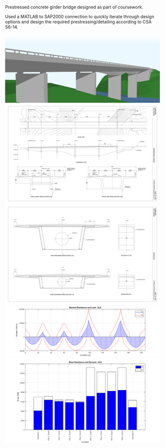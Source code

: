 Prestressed concrete girder bridge designed as part of coursework.

Used a MATLAB to SAP2000 connection to quickly iterate through design options and design the required prestressing/detailing according to CSA S6-14.

![image-test](/page/magnetawan/cover.png)
![image-test](/page/magnetawan/general_arrangement.png)
![image-test](/page/magnetawan/diaphragm.png)
![image-test](/page/magnetawan/ULS.png)
![image-test](/page/magnetawan/shear.png)
